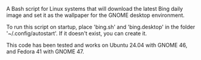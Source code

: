A Bash script for Linux systems that will download the latest Bing daily image and set it as the wallpaper for the GNOME desktop environment.

To run this script on startup, place 'bing.sh' and 'bing.desktop' in the folder '~/.config/autostart'. If it doesn't exist, you can create it.

This code has been tested and works on Ubuntu 24.04 with GNOME 46, and Fedora 41 with GNOME 47.
